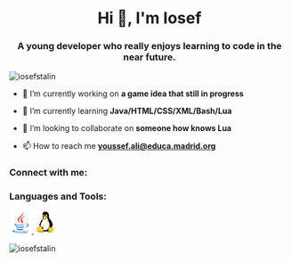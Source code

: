 <h1 align="center">Hi 👋, I'm Iosef</h1>
<h3 align="center">A young developer who really enjoys learning to code in the near future.</h3>

<p align="left"> <img src="https://komarev.com/ghpvc/?username=iosefstalin&label=Profile%20views&color=0e75b6&style=flat" alt="iosefstalin" /> </p>

- 🔭 I’m currently working on **a game idea that still in progress**

- 🌱 I’m currently learning **Java/HTML/CSS/XML/Bash/Lua**

- 👯 I’m looking to collaborate on **someone how knows Lua**

- 📫 How to reach me **youssef.ali@educa.madrid.org**

<h3 align="left">Connect with me:</h3>
<p align="left">
</p>

<h3 align="left">Languages and Tools:</h3>
<p align="left"> <a href="https://www.java.com" target="_blank" rel="noreferrer"> <img src="https://raw.githubusercontent.com/devicons/devicon/master/icons/java/java-original.svg" alt="java" width="40" height="40"/> </a> <a href="https://www.linux.org/" target="_blank" rel="noreferrer"> <img src="https://raw.githubusercontent.com/devicons/devicon/master/icons/linux/linux-original.svg" alt="linux" width="40" height="40"/> </a> </p>

<p><img align="center" src="https://github-readme-stats.vercel.app/api/top-langs?username=iosefstalin&show_icons=true&locale=en&layout=compact" alt="iosefstalin" /></p>
